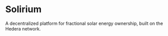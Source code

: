 # Solirium
A decentralized platform for fractional solar energy ownership, built on the Hedera network.
